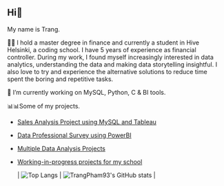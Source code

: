 ## Hi👋

<!--
**TrangPham93/TrangPham93** is a ✨ _special_ ✨ repository because its `README.md` (this file) appears on your GitHub profile.

- 🔭 I’m currently working on ...
- 🌱 I’m currently learning ...
- 👯 I’m looking to collaborate on ...
- 🤔 I’m looking for help with ...
- 💬 Ask me about ...
- 📫 How to reach me: ...
- 😄 Pronouns: ...
- ⚡ Fun fact: ...
-->
My name is Trang.

🪪🪪 I hold a master degree in finance and currently a student in Hive Helsinki, a coding school.
I have 5 years of experience as financial controller. 
During my work, I found myself increasingly interested in data analytics, understanding the data and making data storytelling insightful. I also love to try and experience the alternative solutions to reduce time spent the boring and repetitive tasks.

🔭 I’m currently working on MySQL, Python, C & BI tools.

📊📊Some of my projects.
- [Sales Analysis Project using MySQL and Tableau](https://github.com/TrangPham93/Sales_Analysis_Portfolio_MySQL_Tableau.git)
- [Data Professional Survey using PowerBI](https://github.com/TrangPham93/Data_Professional_Survey_Power_BI.git)
- [Multiple Data Analysis Projects](https://github.com/TrangPham93/data_analysis_project.git)
- [Working-in-progress projects for my school](https://github.com/TrangPham93/Hive_Helsinki.git)

  | ![Top Langs](https://github-readme-stats.vercel.app/api/top-langs/?username=TrangPham93&layout=compact&theme=dark) | ![TrangPham93's GitHub stats](https://github-readme-stats.vercel.app/api?username=TrangPham93&show_icons=true&theme=dark) |


  <!--
    [![Anurag's GitHub stats](https://github-readme-stats.vercel.app/api?username=TrangPham93)](https://github.com/TrangPham93/github-readme-stats)
  | ![Top Langs](https://github-readme-stats.vercel.app/api/top-langs/?username=TrangPham93&layout=compact&theme=dark) | ![TrangPham93's GitHub stats](https://github-readme-stats.vercel.app/api?username=TrangPham93&show_icons=true&theme=dark) |

[![GitHub Streak](https://streak-stats.demolab.com?user=TrangPham93)](https://git.io/streak-stats)
-->
